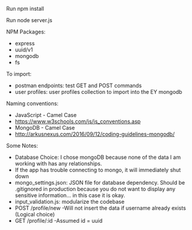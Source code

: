 Run npm install

Run node server.js

NPM Packages:
- express
- uuid/v1
- mongodb
- fs

To import:
- postman endpoints: test GET and POST commands
- user profiles: user profiles collection to import into the EY mongodb 

Naming conventions:
- JavaScript - Camel Case
- https://www.w3schools.com/js/js_conventions.asp
- MongoDB - Camel Case
- http://arkusnexus.com/2016/09/12/coding-guidelines-mongodb/

Some Notes: 
- Database Choice: I chose mongoDB because none of the data I am working with has any relationships.
- If the app has trouble connecting to mongo, it will immediately shut down
- mongo_settings.json: JSON file for database dependency. Should be .gitignored in production because you do not want to display any sensitive information... in this case it is okay.
- input_validation.js: modularize the codebase
- POST /profile/new
	-Will not insert the data if username already exists (Logical choice)
- GET /profile/:id
	-Assumed id = uuid